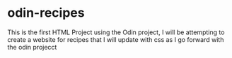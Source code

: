 # odin-recipes
This is the first HTML Project using the Odin project, I will be attempting to create a website for recipes that I will update with css as I go forward with the odin projecct
